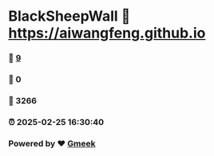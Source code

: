 # BlackSheepWall :link: https://aiwangfeng.github.io 
### :page_facing_up: [9](https://aiwangfeng.github.io/tag.html) 
### :speech_balloon: 0 
### :hibiscus: 3266 
### :alarm_clock: 2025-02-25 16:30:40 
### Powered by :heart: [Gmeek](https://github.com/Meekdai/Gmeek)

